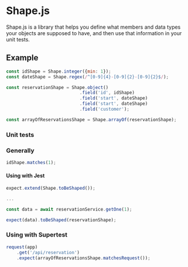 # Shape.js

Shape.js is a library that helps you define what members and data types your objects are supposed to have, and then use that information in your unit tests.

## Example

```js
const idShape = Shape.integer({min: 1});
const dateShape = Shape.regex(/^[0-9]{4}-[0-9]{2}-[0-9]{2}$/);

const reservationShape = Shape.object()
							.field('id', idShape)
							.field('start', dateShape)
							.field('start', dateShape)
							.field('customer');

const arrayOfReservationsShape = Shape.arrayOf(reservationShape);

```

### Unit tests

### Generally
```js
idShape.matches(1);
```

#### Using with Jest

```js
expect.extend(Shape.toBeShaped());

...

const data = await reservationService.getOne(1);

expect(data).toBeShaped(reservationShape);
```

### Using with Supertest
```js
request(app)
	.get('/api/reservation')
	.expect(arrayOfReservationsShape.matchesRequest());

```